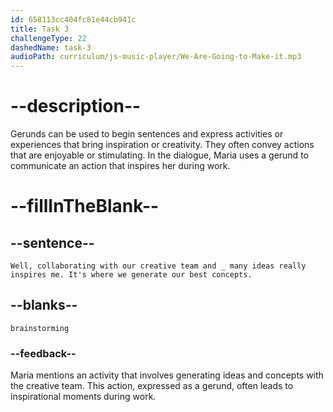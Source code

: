 ```yaml
---
id: 658113cc404fc81e44cb941c
title: Task 3
challengeType: 22
dashedName: task-3
audioPath: curriculum/js-music-player/We-Are-Going-to-Make-it.mp3
---
```


<!--
AUDIO REFERENCE:
Maria: Well, collaborating with our creative team and brainstorming many ideas really inspires me. It's where we generate our best concepts.
-->

# --description--

Gerunds can be used to begin sentences and express activities or experiences that bring inspiration or creativity. They often convey actions that are enjoyable or stimulating. In the dialogue, Maria uses a gerund to communicate an action that inspires her during work.

# --fillInTheBlank--

## --sentence--

`Well, collaborating with our creative team and _ many ideas really inspires me. It's where we generate our best concepts.`

## --blanks--

`brainstorming`

### --feedback--

Maria mentions an activity that involves generating ideas and concepts with the creative team. This action, expressed as a gerund, often leads to inspirational moments during work.
